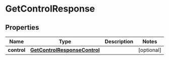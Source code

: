 

# GetControlResponse


## Properties

| Name | Type | Description | Notes |
|------------ | ------------- | ------------- | -------------|
|**control** | [**GetControlResponseControl**](GetControlResponseControl.md) |  |  [optional] |



